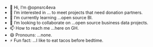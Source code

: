 - 👋 Hi, I’m @opnsrc4eva
- 👀 I’m interested in ... to meet projects that need donation partners.
- 🌱 I’m currently learning ...open source BI.
- 💞️ I’m looking to collaborate on ...open source business data projects.
- 📫 How to reach me ...here on GH.
- 😄 Pronouns: ...none.
- ⚡ Fun fact: ...I like to eat tacos before bedtime.

<!---
opnsrc4eva/opnsrc4eva is a ✨ special ✨ repository because its `README.md` (this file) appears on your GitHub profile.
You can click the Preview link to take a look at your changes.
--->
